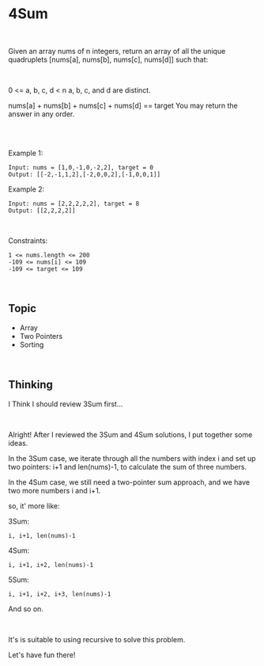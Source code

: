 # 4Sum

<br>

Given an array nums of n integers, return an array of all the unique quadruplets [nums[a], nums[b], nums[c], nums[d]] such that:

<br>

0 <= a, b, c, d < n
a, b, c, and d are distinct.

nums[a] + nums[b] + nums[c] + nums[d] == target
You may return the answer in any order.

<br>
<br>

Example 1:
```
Input: nums = [1,0,-1,0,-2,2], target = 0
Output: [[-2,-1,1,2],[-2,0,0,2],[-1,0,0,1]]
```

Example 2:
```
Input: nums = [2,2,2,2,2], target = 8
Output: [[2,2,2,2]]
```

<br>

Constraints:
```
1 <= nums.length <= 200
-109 <= nums[i] <= 109
-109 <= target <= 109
```

<br>

## Topic 

* Array
* Two Pointers
* Sorting

<br>

## Thinking

I Think I should review 3Sum first...

<br>

Alright! After I reviewed the 3Sum and 4Sum solutions, I put together some ideas.

In the 3Sum case, we iterate through all the numbers with index i and set up two pointers: i+1 and len(nums)-1, to calculate the sum of three numbers.

In the 4Sum case, we still need a two-pointer sum approach, and we have two more numbers i and i+1.

so, it' more like:

3Sum:

```
i, i+1, len(nums)-1
```

4Sum:

```
i, i+1, i+2, len(nums)-1
```

5Sum:

```
i, i+1, i+2, i+3, len(nums)-1
```

And so on.

<br>

It's is suitable to using recursive to solve this problem.

Let's have fun there!

